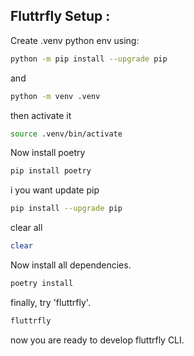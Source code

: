 ## Fluttrfly Setup :
Create .venv python env using:
```bash
python -m pip install --upgrade pip
```
and
```bash
python -m venv .venv
```
then activate it
```bash
source .venv/bin/activate
```
Now install poetry
```bash
pip install poetry
```
i you want update pip
```bash
pip install --upgrade pip
```
clear all 
```bash
clear
```
Now install all dependencies.
```bash
poetry install
```
finally, try 'fluttrfly'.
```bash
fluttrfly
```
now you are ready to develop fluttrfly CLI.
